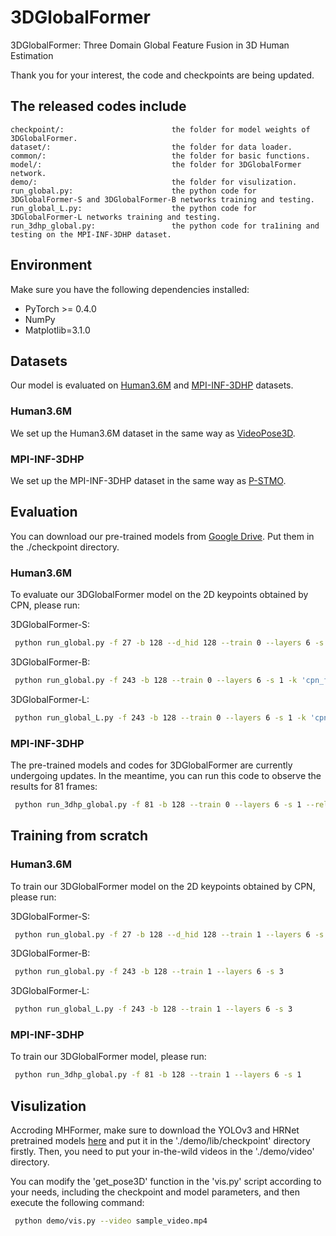 # 3DGlobalFormer
3DGlobalFormer: Three Domain Global Feature Fusion in 3D Human Estimation

Thank you for your interest, the code and checkpoints are being updated.

## The released codes include
    checkpoint/:                        the folder for model weights of 3DGlobalFormer.
    dataset/:                           the folder for data loader.
    common/:                            the folder for basic functions.
    model/:                             the folder for 3DGlobalFormer network.
    demo/:                              the folder for visulization.
    run_global.py:                      the python code for 3DGlobalFormer-S and 3DGlobalFormer-B networks training and testing.
    run_global_L.py:                    the python code for 3DGlobalFormer-L networks training and testing.
    run_3dhp_global.py:                 the python code for tra1ining and testing on the MPI-INF-3DHP dataset.

## Environment
Make sure you have the following dependencies installed:
* PyTorch >= 0.4.0
* NumPy
* Matplotlib=3.1.0

## Datasets
Our model is evaluated on [Human3.6M](http://vision.imar.ro/human3.6m) and [MPI-INF-3DHP](https://vcai.mpi-inf.mpg.de/3dhp-dataset/) datasets.
### Human3.6M
We set up the Human3.6M dataset in the same way as [VideoPose3D](https://github.com/facebookresearch/VideoPose3D/blob/master/DATASETS.md). 
### MPI-INF-3DHP
We set up the MPI-INF-3DHP dataset in the same way as [P-STMO](https://github.com/paTRICK-swk/P-STMO). 

## Evaluation
You can download our pre-trained models from [Google Drive](https://drive.google.com/drive/folders/1MHIbJ82_IllUKwPuFA2zLmxcwV9p957a?usp=sharing). Put them in the ./checkpoint directory.
### Human3.6M
To evaluate our 3DGlobalFormer model on the 2D keypoints obtained by CPN, please run:

3DGlobalFormer-S:
```bash
 python run_global.py -f 27 -b 128 --d_hid 128 --train 0 --layers 6 -s 1 -k 'cpn_ft_h36m_dbb' --reload 1 --previous_dir ./checkpoint/your_best_epoch.pth
```
3DGlobalFormer-B:
```bash
 python run_global.py -f 243 -b 128 --train 0 --layers 6 -s 1 -k 'cpn_ft_h36m_dbb' --reload 1 --previous_dir ./checkpoint/your_best_epoch.pth
```
3DGlobalFormer-L:
```bash
 python run_global_L.py -f 243 -b 128 --train 0 --layers 6 -s 1 -k 'cpn_ft_h36m_dbb' --reload 1 --previous_dir ./checkpoint/your_best_epoch.pth
```

### MPI-INF-3DHP
The pre-trained models and codes for 3DGlobalFormer are currently undergoing updates. In the meantime, you can run this code to observe the results for 81 frames:
```bash
 python run_3dhp_global.py -f 81 -b 128 --train 0 --layers 6 -s 1 --reload 1 --previous_dir ./checkpoint/your_best_epoch.pth
```
## Training from scratch
### Human3.6M
To train our 3DGlobalFormer model on the 2D keypoints obtained by CPN, please run:

3DGlobalFormer-S:
```bash
 python run_global.py -f 27 -b 128 --d_hid 128 --train 1 --layers 6 -s 3
```
3DGlobalFormer-B:
```bash
 python run_global.py -f 243 -b 128 --train 1 --layers 6 -s 3
```
3DGlobalFormer-L:
```bash
 python run_global_L.py -f 243 -b 128 --train 1 --layers 6 -s 3
```
### MPI-INF-3DHP
To train our 3DGlobalFormer model, please run:
```bash
 python run_3dhp_global.py -f 81 -b 128 --train 1 --layers 6 -s 1
```

## Visulization
Accroding MHFormer, make sure to download the YOLOv3 and HRNet pretrained models [here](https://drive.google.com/drive/folders/1_ENAMOsPM7FXmdYRbkwbFHgzQq_B_NQA) and put it in the './demo/lib/checkpoint' directory firstly. Then, you need to put your in-the-wild videos in the './demo/video' directory.

You can modify the 'get_pose3D' function in the 'vis.py' script according to your needs, including the checkpoint and model parameters, and then execute the following command:
```bash
 python demo/vis.py --video sample_video.mp4
```
